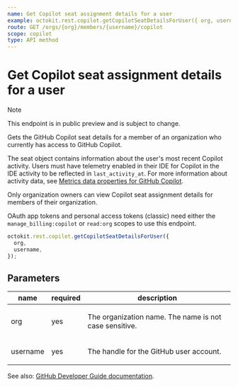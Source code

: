 ```yaml
---
name: Get Copilot seat assignment details for a user
example: octokit.rest.copilot.getCopilotSeatDetailsForUser({ org, username })
route: GET /orgs/{org}/members/{username}/copilot
scope: copilot
type: API method
---
```


# Get Copilot seat assignment details for a user

> [!NOTE]
> This endpoint is in public preview and is subject to change.

Gets the GitHub Copilot seat details for a member of an organization who currently has access to GitHub Copilot.

The seat object contains information about the user's most recent Copilot activity. Users must have telemetry enabled in their IDE for Copilot in the IDE activity to be reflected in `last_activity_at`.
For more information about activity data, see [Metrics data properties for GitHub Copilot](https://docs.github.com/copilot/reference/metrics-data).

Only organization owners can view Copilot seat assignment details for members of their organization.

OAuth app tokens and personal access tokens (classic) need either the `manage_billing:copilot` or `read:org` scopes to use this endpoint.

```js
octokit.rest.copilot.getCopilotSeatDetailsForUser({
  org,
  username,
});
```

## Parameters

<table>
  <thead>
    <tr>
      <th>name</th>
      <th>required</th>
      <th>description</th>
    </tr>
  </thead>
  <tbody>
    <tr><td>org</td><td>yes</td><td>

The organization name. The name is not case sensitive.

</td></tr>
<tr><td>username</td><td>yes</td><td>

The handle for the GitHub user account.

</td></tr>
  </tbody>
</table>

See also: [GitHub Developer Guide documentation](https://docs.github.com/rest/copilot/copilot-user-management#get-copilot-seat-assignment-details-for-a-user).
